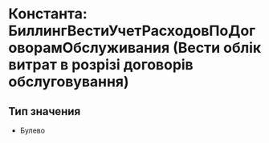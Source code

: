 ﻿# Константа: БиллингВестиУчетРасходовПоДоговорамОбслуживания (Вести облік витрат в розрізі договорів обслуговування)

## Тип значения

- Булево

